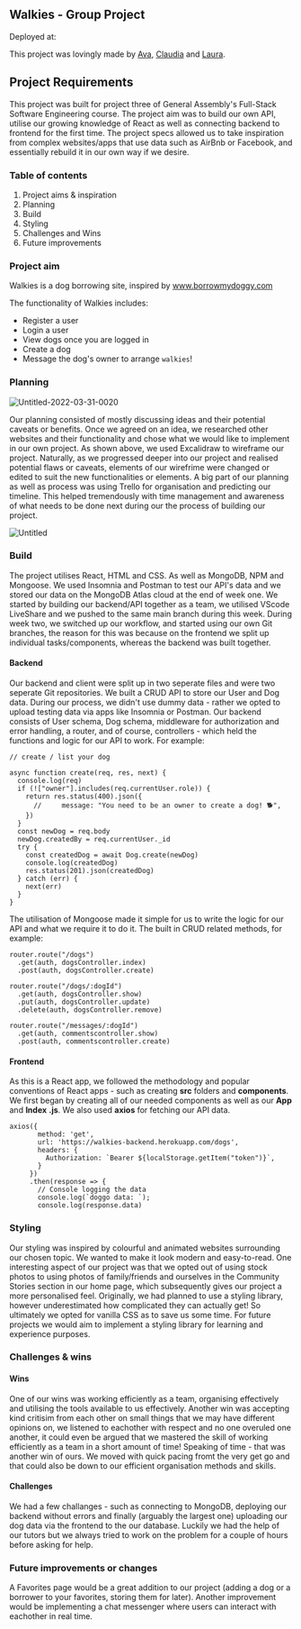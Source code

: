 ## Walkies - Group Project

Deployed at:

This project was lovingly made by [Ava](https://github.com/avayazdan), [Claudia](https://github.com/claudiatmcp) and [Laura](https://github.com/laura-arch).

## Project Requirements

This project was built for project three of General Assembly's Full-Stack Software Engineering course. The project aim was to build our own API, utilise our growing knowledge of React as well as connecting backend to frontend for the first time. The project specs allowed us to take inspiration from complex websites/apps that use data such as AirBnb or Facebook, and essentially rebuild it in our own way if we desire.

### Table of contents 

1. Project aims & inspiration 
2. Planning 
3. Build
4. Styling
5. Challenges and Wins
6. Future improvements

### Project aim 

Walkies is a dog borrowing site, inspired by www.borrowmydoggy.com

The functionality of Walkies includes:

- Register a user
- Login a user
- View dogs once you are logged in
- Create a dog
- Message the dog's owner to arrange `walkies`!


### Planning 


![Untitled-2022-03-31-0020](https://user-images.githubusercontent.com/75817925/161280307-a79a28e1-e83e-4cd6-bba9-64ae7e568f6b.png)

Our planning consisted of mostly discussing ideas and their potential caveats or benefits. Once we agreed on an idea, we researched other websites and their functionality and chose what we would like to implement in our own project. As shown above, we used Excalidraw to wireframe our project. Naturally, as we progressed deeper into our project and realised potential flaws or caveats, elements of our wirefrime were changed or edited to suit the new functionalities or elements.
A big part of our planning as well as process was using Trello for organisation and predicting our timeline. This helped tremendously with time management and awareness of what needs to be done next during our the process of building our project. 

![Untitled](https://user-images.githubusercontent.com/75817925/161281508-a9f4ac23-2d69-4140-9ad3-8ea52729a37d.png)

### Build

The project utilises React, HTML and CSS. As well as MongoDB, NPM and Mongoose. We used Insomnia and Postman to test our API's data and we stored our data on the MongoDB Atlas cloud at the end of week one. We started by building our backend/API together as a team, we utilised VScode LiveShare and we pushed to the same main branch during this week. During week two, we switched up our workflow, and started using our own Git branches, the reason for this was because on the frontend we split up individual tasks/components, whereas the backend was built together. 

#### Backend 

Our backend and client were split up in two seperate files and were two seperate Git repositories. We built a CRUD API to store our User and Dog data. During our process, we didn't use dummy data - rather we opted to upload testing data via apps like Insomnia or Postman. Our backend consists of User schema, Dog schema, middleware for authorization and error handling, a router, and of course, controllers - which held the functions and logic for our API to work. For example: 

```
// create / list your dog

async function create(req, res, next) {
  console.log(req)
  if (!["owner"].includes(req.currentUser.role)) {
    return res.status(400).json({
      //     message: "You need to be an owner to create a dog! 🐕",
    })
  }
  const newDog = req.body
  newDog.createdBy = req.currentUser._id
  try {
    const createdDog = await Dog.create(newDog)
    console.log(createdDog)
    res.status(201).json(createdDog)
  } catch (err) {
    next(err)
  }
}
```

The utilisation of Mongoose made it simple for us to write the logic for our API and what we require it to do it. The built in CRUD related methods, for example: 

```
router.route("/dogs")
  .get(auth, dogsController.index)
  .post(auth, dogsController.create)

router.route("/dogs/:dogId")
  .get(auth, dogsController.show)
  .put(auth, dogsController.update)
  .delete(auth, dogsController.remove)

router.route("/messages/:dogId")
  .get(auth, commentscontroller.show)
  .post(auth, commentscontroller.create)
  ```
  #### Frontend 
  
  As this is a React app, we followed the methodology and popular conventions of React apps - such as creating **src** folders and **components**. We first began by creating all of our needed components as well as our **App** and **Index** **.js**. We also used **axios** for fetching our API data. 
 
   ```
   axios({
          method: 'get',
          url: 'https://walkies-backend.herokuapp.com/dogs',
          headers: {
            Authorization: `Bearer ${localStorage.getItem("token")}`,
          }
        })
        .then(response => {
          // Console logging the data
          console.log(`doggo data: `);
          console.log(response.data)
  ```

### Styling

Our styling was inspired by colourful and animated websites surrounding our chosen topic. We wanted to make it look modern and easy-to-read. One interesting aspect of our project was that we opted out of using stock photos to using photos of family/friends and ourselves in the Community Stories section in our home page, which subsequently gives our project a more personalised feel. Originally, we had planned to use a styling library, however underestimated how complicated they can actually get! So ultimately we opted for vanilla CSS as to save us some time. For future projects we would aim to implement a styling library for learning and experience purposes. 


### Challenges & wins

#### Wins

One of our wins was working efficiently as a team, organising effectively and utilising the tools available to us effectively. Another win was accepting kind critisim  from each other on small things that we may have different opinions on, we listened to eachother with respect and no one overuled one another, it could even be argued that we mastered the skill of working efficiently as a team in a short amount of time! Speaking of time - that was another win of ours. We moved with quick pacing fromt the very get go and that could also be down to our efficient organisation methods and skills. 

#### Challenges 

We had a few challanges - such as connecting to MongoDB, deploying our backend without errors and finally (arguably the largest one) uploading our dog data via the frontend to the our database. Luckily we had the help of our tutors but we always tried to work on the problem for a couple of hours before asking for help. 

### Future improvements or changes

A Favorites page would be a great addition to our project (adding a dog or a borrower to your favorites, storing them for later). Another improvement would be implementing a chat messenger where users can interact with eachother in real time. 



  

